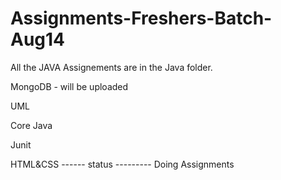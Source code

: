 # Assignments-Freshers-Batch-Aug14
All the JAVA Assignements are in the Java folder.  


MongoDB - will be uploaded 


UML


Core Java 


Junit 


HTML&CSS ------ status --------- Doing Assignments


